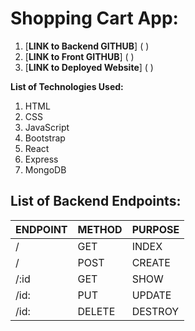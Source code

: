 # Shopping Cart App:

1. [**LINK to Backend GITHUB**] ( )
2. [**LINK to Front GITHUB**] ( )
3. [**LINK to Deployed Website**] ( )

**List of Technologies Used:**

1. HTML
2. CSS
3. JavaScript
4. Bootstrap
5. React
6. Express
7. MongoDB


## List of Backend Endpoints:

| ENDPOINT                     | METHOD | PURPOSE                 |
| ---------------------------- | ------ | ----------------------- |
| /                            | GET    | INDEX                   |
| /                            | POST   | CREATE                  |
| /:id                         | GET    | SHOW                    |
| /id:                         | PUT    | UPDATE                  |
| /id:                         | DELETE | DESTROY                 |

